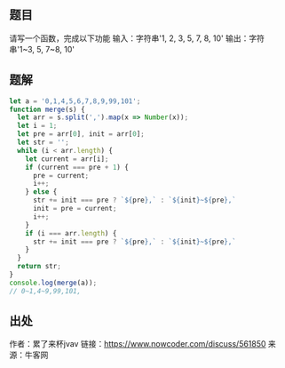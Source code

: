 ## 题目
请写一个函数，完成以下功能
输入：字符串'1, 2, 3, 5, 7, 8, 10'
输出：字符串'1~3, 5, 7~8, 10'

## 题解
```js
let a = '0,1,4,5,6,7,8,9,99,101';
function merge(s) {
  let arr = s.split(',').map(x => Number(x));
  let i = 1;
  let pre = arr[0], init = arr[0];
  let str = '';
  while (i < arr.length) {
    let current = arr[i];
    if (current === pre + 1) {
      pre = current;
      i++;
    } else {
      str += init === pre ? `${pre},` : `${init}~${pre},`
      init = pre = current;
      i++;
    }
    if (i === arr.length) {
      str += init === pre ? `${pre},` : `${init}~${pre},`
    }
  }
  return str;
}
console.log(merge(a));
// 0~1,4~9,99,101,
```
## 出处
作者：累了来杯jvav
链接：https://www.nowcoder.com/discuss/561850
来源：牛客网
